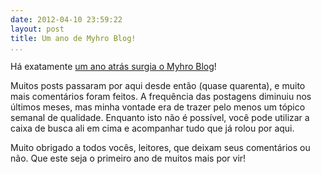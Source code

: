 ```yaml
---
date: 2012-04-10 23:59:22
layout: post
title: Um ano de Myhro Blog!
...
```


Há exatamente [um ano atrás surgia o Myhro Blog](http://blog.myhro.info/2011/04/hello-world/)!

Muitos posts passaram por aqui desde então (quase quarenta), e muito mais comentários foram feitos. A frequência das postagens diminuiu nos últimos meses, mas minha vontade era de trazer pelo menos um tópico semanal de qualidade. Enquanto isto não é possível, você pode utilizar a caixa de busca ali em cima e acompanhar tudo que já rolou por aqui.

Muito obrigado a todos vocês, leitores, que deixam seus comentários ou não. Que este seja o primeiro ano de muitos mais por vir!
